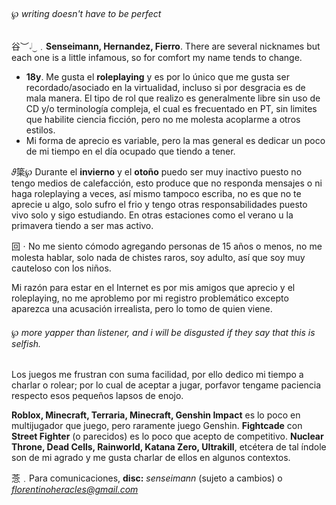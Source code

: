 ###### ℘ writing doesn't have to be perfect</small>

⾕︶𝆹𝅥⏝﹒**Senseimann, Hernandez, Fierro**. There are several nicknames but each one is a little infamous, so for comfort my name tends to change.
- **18y**. Me gusta el **roleplaying** y es por lo único que me gusta ser recordado/asociado en la virtualidad, incluso si por desgracia es de mala manera. El tipo de rol que realizo es generalmente libre sin uso de CD y/o terminología compleja, el cual es frecuentado en PT, sin limites que habilite ciencia ficción, pero no me molesta acoplarme a otros estilos.
- Mi forma de aprecio es variable, pero la mas general es dedicar un poco de mi tiempo en el día ocupado que tiendo a tener.

𝜗簗℘ Durante el **invierno** y el **otoño** puedo ser muy inactivo puesto no tengo medios de calefacción, esto produce que no responda mensajes o ni haga roleplaying a veces, así mismo tampoco escriba, no es que no te aprecie u algo, solo sufro el frio y tengo otras responsabilidades puesto vivo solo y sigo estudiando. En otras estaciones como el verano u la primavera tiendo a ser mas activo.

回ㆍNo me siento cómodo agregando personas de 15 años o menos, no me molesta hablar, solo nada de chistes raros, soy adulto, así que soy muy cauteloso con los niños.

Mi razón para estar en el Internet es por mis amigos que aprecio y el roleplaying, no me aproblemo por mi registro problemático excepto aparezca una acusación irrealista, pero lo tomo de quien viene.
###### ℘ more yapper than listener, and i will be disgusted if they say that this is selfish.</small>

Los juegos me frustran con suma facilidad, por ello dedico mi tiempo a charlar o rolear; por lo cual de aceptar a jugar, porfavor tengame paciencia respecto esos pequeños lapsos de enojo.

**Roblox, Minecraft, Terraria, Minecraft, Genshin Impact** es lo poco en multijugador que juego, pero raramente juego Genshin.
**Fightcade** con **Street Fighter** (o parecidos) es lo poco que acepto de competitivo.
**Nuclear Throne, Dead Cells, Rainworld, Katana Zero, Ultrakill**, etcétera de tal índole son de mi agrado y me gusta charlar de ellos en algunos contextos.

菍﹒Para comunicaciones, **disc:** *senseimann* (sujeto a cambios) o *florentinoheracles@gmail.com*
